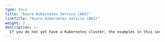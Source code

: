 ```yaml
---
type: docs
title: "Azure Kubernetes Service (AKS)"
linkTitle: "Azure Kubernetes Service (AKS)"
weight: 2
description: >-
  If you do not yet have a Kubernetes cluster, the examples in this section walk through creating an AKS cluster to simulate an "on-premises" cluster. Examples are provided for deploying with either Terraform or with an ARM template.
---
```

